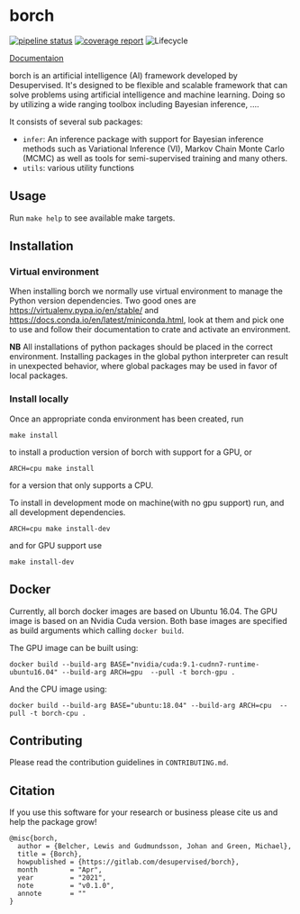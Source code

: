 borch
=====

[![pipeline status](https://gitlab.com/desupervised/borch/badges/master/pipeline.svg)](https://gitlab.com/desupervised/borch/-/commits/master)
[![coverage report](https://gitlab.com/desupervised/borch/badges/master/coverage.svg)](https://gitlab.com/desupervised/borch/-/commits/master)
![Lifecycle](https://img.shields.io/badge/lifecycle-maturing-blue.svg)

[Documentaion](https://borch.readthedocs.io/en/latest/)

borch is an artificial intelligence (AI) framework developed by Desupervised.
It's designed to be flexible and scalable framework that can solve problems
using artificial intelligence and machine learning. Doing so by utilizing a
wide ranging toolbox including Bayesian inference, ....

It consists of several sub packages:

- `infer`: An inference package with support for Bayesian inference methods such
           as Variational Inference (VI), Markov Chain Monte Carlo (MCMC) as well
           as tools for semi-supervised training and many others.
- `utils`: various utility functions



Usage
-----

Run `make help` to see available make targets.



Installation
------------

### Virtual environment

When installing borch we normally use virtual environment to manage the Python version dependencies.
Two good ones are https://virtualenv.pypa.io/en/stable/ and https://docs.conda.io/en/latest/miniconda.html, 
look at them and pick one to use and follow their documentation to crate and activate an environment.

**NB** All installations of python packages should be placed in the correct
environment. Installing packages in the global python interpreter can
result in unexpected behavior, where global packages may be used in favor of
local packages.


### Install locally

Once an appropriate conda environment has been created, run
```
make install
```
to install a production version of borch with support for a GPU, or
```
ARCH=cpu make install
```
for a version that only supports a CPU.

To install in development mode on machine(with no gpu support) run, and all development dependencies.
```
ARCH=cpu make install-dev
```
and for GPU support use
```
make install-dev
```



Docker
------

Currently, all borch docker images are based on Ubuntu 16.04. The GPU image is
based on an Nvidia Cuda version. Both base images are specified as build
arguments which calling `docker build`.

The GPU image can be built using:
```
docker build --build-arg BASE="nvidia/cuda:9.1-cudnn7-runtime-ubuntu16.04" --build-arg ARCH=gpu  --pull -t borch-gpu . 
```

And the CPU image using:
```
docker build --build-arg BASE="ubuntu:18.04" --build-arg ARCH=cpu  --pull -t borch-cpu .
```



Contributing
------------

Please read the contribution guidelines in `CONTRIBUTING.md`.


Citation
--------

If you use this software for your research or business please cite us and help
the package grow!

```text
@misc{borch,
  author = {Belcher, Lewis and Gudmundsson, Johan and Green, Michael},
  title = {Borch},
  howpublished = {https://gitlab.com/desupervised/borch},
  month        = "Apr",
  year         = "2021",
  note         = "v0.1.0",
  annote       = ""
}
```
